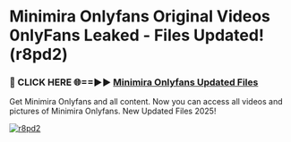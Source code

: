 # Minimira Onlyfans Original Videos 0nlyFans Leaked - Files Updated! (r8pd2)

<h3>🔴 CLICK HERE 🌐==►► <a href="https://tinyurl.com/2m67pmp6" rel="nofollow">Minimira Onlyfans Updated Files</a></h3>

Get Minimira Onlyfans and all content. Now you can access all videos and pictures of Minimira Onlyfans. New Updated Files 2025!

[![r8pd2](https://i.imgur.com/H4QAA4z.gif)](https://tinyurl.com/2m67pmp6)